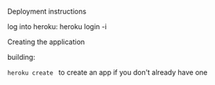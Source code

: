 
Deployment instructions

log into heroku: heroku login -i

Creating the application

building:

`heroku create ` to create an app if you don't already have one


